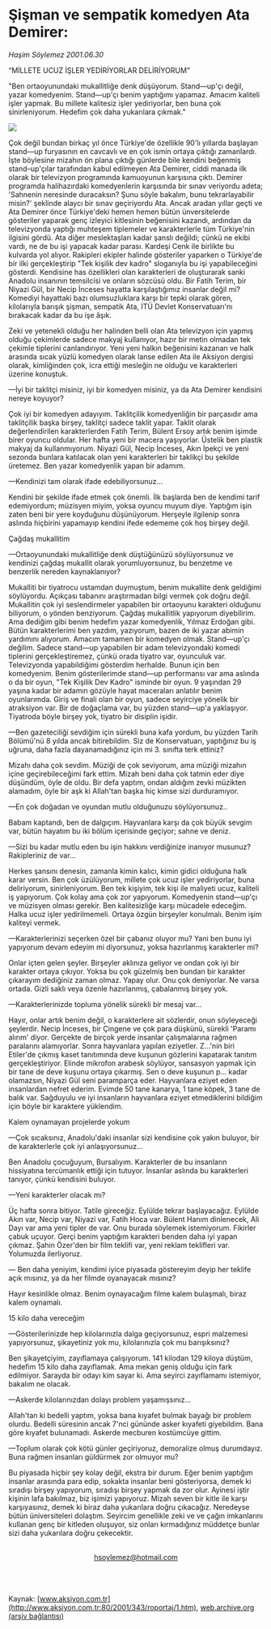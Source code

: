 # Şişman ve sempatik komedyen Ata Demirer:

*Haşim Söylemez 2001.06.30*

<div>
 <p class="baslik">
  “MİLLETE UCUZ İŞLER YEDİRİYORLAR DELİRİYORUM”
 </p>
 <p class="spot">
  "Ben ortaoyunundaki mukallitliğe denk düşüyorum. Stand—up'çı değil, yazar komedyenim. Stand—up'çı benim yaptığımı yapamaz. Amacım kaliteli işler yapmak. Bu millete kalitesiz işler yediriyorlar, ben buna çok sinirleniyorum. Hedefim çok daha yukarılara çıkmak."
 </p>
 <p class="metin">
 </p>
 <img border="0" src="/web/20020214000246im_/http://www.aksiyon.com.tr/2001/343/resimler/ata.jpg"/>
 <p class="metin">
  Çok değil bundan birkaç yıl önce Türkiye'de özellikle 90'lı yıllarda başlayan stand—up furyasının en cavcavlı ve en çok ismin ortaya çıktığı zamanlardı. İşte böylesine mizahın ön plana çıktığı günlerde bile kendini beğenmiş stand–up'çılar tarafından kabul edilmeyen Ata Demirer, ciddi manada ilk olarak bir televizyon programında kamuoyunun karşısına çıktı. Demirer programda halihazırdaki komedyenlerin karşısında bir sınav veriyordu adeta; 'Sahnenin neresinde duracaksın? Şunu söyle bakalım, bunu tekrarlayabilir misin?' şeklinde alaycı bir sınav geçiriyordu Ata. Ancak aradan yıllar geçti ve Ata Demirer önce Türkiye'deki hemen hemen bütün ünversitelerde gösteriler yaparak genç izleyici kitlesinin beğenisini kazandı, ardından da televizyonda yaptığı muhteşem tiplemeler ve karakterlerle tüm Türkiye'nin ilgisini gördü. Ata diğer meslektaşları kadar şanslı değildi; çünkü ne ekibi vardı, ne de bu işi yapacak kadar parası. Kardeşi Cenk ile birlikte bu kulvarda yol alıyor. Rakipleri ekipler halinde gösteriler yaparken o Türkiye'de bir ilki gerçekleştirip "Tek kişilik dev kadro" sloganıyla bu işi yapabileceğini gösterdi. Kendisine has özellikleri olan karakterleri de oluşturarak sanki Anadolu insanının temsilcisi ve onların sözcüsü oldu. Bir Fatih Terim, bir Niyazi Gül, bir Necip İnceses hayatta karşılaştığımız insanlar değil mi? Komediyi hayattaki bazı olumsuzluklara karşı bir tepki olarak gören, kilolarıyla barışık şişman, sempatik Ata, İTÜ Devlet Konservatuarı'nı bırakacak kadar da bu işe âşık.
 </p>
 <p class="metin">
  Zeki ve yetenekli olduğu her halinden belli olan Ata televizyon için yapmış olduğu çekimlerde sadece makyaj kullanıyor, hazır bir metin olmadan tek çekimle tiplerini canlandırıyor. Yeni yeni halkın beğenisini kazanan ve halk arasında sıcak yüzlü komedyen olarak lanse edilen Ata ile Aksiyon dergisi olarak, kimliğinden çok, icra ettiği mesleğin ne olduğu ve karakterleri üzerine konuştuk.
 </p>
 <p class="metin">
  —İyi bir taklitçi misiniz, iyi bir komedyen misiniz, ya da Ata Demirer kendisini nereye koyuyor?
 </p>
 <p class="metin">
  Çok iyi bir komedyen adayıyım. Taklitçilik komedyenliğin bir parçasıdır ama taklitçilik başka birşey, taklitçi sadece taklit yapar. Taklit olarak değerlendirilen karakterlerden Fatih Terim, Bülent Ersoy artık benim işimde birer oyuncu oldular. Her hafta yeni bir macera yaşıyorlar. Üstelik ben plastik makyaj da kullanmıyorum. Niyazi Gül, Necip İnceses, Akın İpekçi ve yeni sezonda bunlara katılacak olan yeni karakterleri bir taklikçi bu şekilde üretemez. Ben yazar komedyenlik yapan bir adamım.
 </p>
 <p class="metin">
  —Kendinizi tam olarak ifade edebiliyorsunuz...
 </p>
 <p class="metin">
  Kendini bir şekilde ifade etmek çok önemli. İlk başlarda ben de kendimi tarif edemiyordum; müzisyen miyim, yoksa oyuncu muyum diye. Yaptığım işin zaten beni bir yere koyduğunu düşünüyorum. Herşeyle ilgilenip sonra aslında hiçbirini yapamayıp kendini ifede edememe çok hoş birşey değil.
 </p>
 <p class="metin">
  Çağdaş mukallitim
 </p>
 <p class="metin">
  —Ortaoyunundaki mukallitliğe denk düştüğünüzü söylüyorsunuz ve kendinizi çağdaş mukallit olarak yorumluyorsunuz, bu benzetme ve benzerlik nereden kaynaklanıyor?
 </p>
 <p class="metin">
  Mukalliti bir tiyatrocu ustamdan duymuştum, benim mukallite denk geldiğimi söylüyordu. Açıkçası tabanını araştırmadan bilgi vermek çok doğru değil. Mukallitin çok iyi seslendirmeler yapabilen bir ortaoyunu karakteri olduğunu biliyorum, o yönden benziyorum. Çağdaş mukallitlik yapıyorum diyebilirim. Ama dediğim gibi benim hedefim yazar komedyenlik, Yılmaz Erdoğan gibi. Bütün karakterlerimi ben yazdım, yazıyorum, bazen de iki yazar abimin yardımını alıyorum. Amacım tamamen bir komedyen olmak. Stand—up'çı değilim. Sadece stand—up yapabilen bir adam televizyondaki komedi tiplerini gerçekleştiremez, çünkü orada tiyatro var, oyunculuk var. Televizyonda yapabildiğimi gösterdim herhalde. Bunun için ben komedyenim. Benim gösterilerimde stand—up performansı var ama aslında o da bir oyun, "Tek Kişilik Dev Kadro" isminde bir oyun. 9 yaşından 29 yaşına kadar bir adamın gözüyle hayat maceraları anlatılır benim oyunlarımda. Giriş ve finali olan bir oyun, sadece seyirciye yönelik bir atraksiyon var. Bir de doğaçlama var, bu yüzden stand—up'a yaklaşıyor. Tiyatroda böyle birşey yok, tiyatro bir disiplin işidir.
 </p>
 <p class="metin">
  —Ben gazeteciliği sevdiğim için sürekli buna kafa yordum, bu yüzden Tarih Bölümü'nü 8 yılda ancak bitirebildim. Siz de Konservatuarı, yaptığınız bu iş uğruna, daha fazla dayanamadığınız için mi 3. sınıfta terk ettiniz?
 </p>
 <p class="metin">
  Mizahı daha çok sevdim. Müziği de çok seviyorum, ama müziği mizahın içine geçirebileceğimi fark ettim. Mizah beni daha çok tatmin eder diye düşündüm, öyle de oldu. Bir defa yaptım, ondan aldığım zevki müzikten alamadım, öyle bir aşk ki Allah'tan başka hiç kimse sizi durduramıyor.
 </p>
 <p class="metin">
  —En çok doğadan ve oyundan mutlu olduğunuzu söylüyorsunuz..
 </p>
 <p class="metin">
  Babam kaptandı, ben de dalgıçım. Hayvanlara karşı da çok büyük sevgim var, bütün hayatım bu iki bölüm içerisinde geçiyor; sahne ve deniz.
 </p>
 <p class="metin">
  —Sizi bu kadar mutlu eden bu işin hakkını verdiğinize inanıyor musunuz? Rakipleriniz de var...
 </p>
 <p class="metin">
  Herkes şansını denesin, zamanla kimin kalıcı, kimin gidici olduğuna halk karar versin. Ben çok üzülüyorum, millete çok ucuz işler yediriyorlar, buna deliriyorum, sinirleniyorum. Ben tek kişiyim, tek kişi ile maliyeti ucuz, kaliteli iş yapıyorum. Çok kolay ama çok zor yapıyorum. Komedyenin stand—up'çı ve müzisyen olması gerekir. Ben kalitesizliğe karşı mücadele edeceğim. Halka ucuz işler yedirilmemeli. Ortaya özgün birşeyler konulmalı. Benim işim kaliteyi vermek.
 </p>
 <p class="metin">
  —Karakterlerinizi seçerken özel bir çabanız oluyor mu? Yani ben bunu iyi yapıyorum devam edeyim mi diyorsunuz, yoksa hazırlanmış karakterler mi?
 </p>
 <p class="metin">
  Onlar içten gelen şeyler. Birşeyler aklınıza geliyor ve ondan çok iyi bir karakter ortaya çıkıyor. Yoksa bu çok güzelmiş ben bundan bir karakter çıkarayım dediğiniz zaman olmaz. Yapay olur. Onu çok deniyorlar. Ne varsa ortada. Gizli saklı veya özenle hazırlanmış, çabalanmış birşey yok.
 </p>
 <p class="metin">
  —Karakterlerinizde topluma yönelik sürekli bir mesaj var...
 </p>
 <p class="metin">
  Hayır, onlar artık benim değil, o karakterlere ait sözlerdir, onun söyleyeceği şeylerdir. Necip İnceses, bir Çingene ve çok para düşkünü, sürekli 'Paramı alırım' diyor. Gerçekte de birçok yerde insanlar çalışmalarına rağmen paralarını alamıyorlar. Sonra hayvanlara yapılan eziyetler. Z...'nin biri Etiler'de çıkmış kaset tanıtımında deve kuşunun gözlerini kapatarak tanıtım gerçekleştiriyor. Elinde mikrofon arabesk söylüyor, sansasyon yapmak için bir tane de deve kuşunu ortaya çıkarmış. Sen o deve kuşunun p... kadar olamazsın, Niyazi Gül seni paramparça eder. Hayvanlara eziyet eden insanlardan nefret ederim. Evimde 50 tane kanarya, 1 tane köpek, 3 tane de balık var. Sağduyulu ve iyi insanların hayvanlara eziyet etmediklerini bildiğim için böyle bir karaktere yüklendim.
 </p>
 <p class="metin">
  Kalem oynamayan projelerde yokum
 </p>
 <p class="metin">
  —Çok sıcaksınız, Anadolu'daki insanlar sizi kendisine çok yakın buluyor, bir de karakterlerle çok iyi anlaşıyorsunuz...
 </p>
 <p class="metin">
  Ben Anadolu çocuğuyum, Bursalıyım. Karakterler de bu insanların hissiyatına tercümanlık ettiği için tutuyor. İnsanlar aslında bu karakterleri tanıyor, çünkü kendisini buluyor.
 </p>
 <p class="metin">
  —Yeni karakterler olacak mı?
 </p>
 <p class="metin">
  Üç hafta sonra bitiyor. Tatile gireceğiz. Eylülde tekrar başlayacağız. Eylülde Akın var, Necip var, Niyazi var, Fatih Hoca var. Bülent Hanım dinlenecek, Ali Dayı var ama yeni tipler de var. Onu burada söylemek istemiyorum. Fikirler çabuk uçuyor. Gerçi benim yaptığım karakteri benden daha iyi yapan çıkmaz. Şahin Özer'den bir film teklifi var, yeni reklam teklifleri var. Yolumuzda ilerliyoruz.
 </p>
 <p class="metin">
  — Ben daha yeniyim, kendimi iyice piyasada göstereyim deyip her teklife açık mısınız, ya da her filmde oyanayacak mısınız?
 </p>
 <p class="metin">
  Hayır kesinlikle olmaz. Benim oynayacağım filme kalem bulaşmalı, biraz kalem oynamalı.
 </p>
 <p class="metin">
  15 kilo daha vereceğim
 </p>
 <p class="metin">
  —Gösterilerinizde hep kilolarınızla dalga geçiyorsunuz, espri malzemesi yapıyorsunuz, şikayetiniz yok mu, kilolarınızla çok mu barışıksınız?
 </p>
 <p class="metin">
  Ben şikayetçiyim, zayıflamaya çalışıyorum. 141 kilodan 129 kiloya düştüm, hedefim 15 kilo daha zayıflamak. Ama mekan geniş olduğu için fark edilmiyor. Sarayda bir odayı kim sayar ki. Ama seyirci zayıflamamı istemiyor, bakalım ne olacak.
 </p>
 <p class="metin">
  —Askerde kilolarınızdan dolayı problem yaşamışsınız...
 </p>
 <p class="metin">
  Allah'tan ki bedelli yaptım, yoksa bana kıyafet bulmak bayağı bir problem olurdu. Bedelli süresinin ancak 7'nci gününde asker kıyafeti giyebildim. Bana göre kıyafet bulunamadı. Askerde mecburen kostümcüye gittim.
 </p>
 <p class="metin">
  —Toplum olarak çok kötü günler geçiriyoruz, demoralize olmuş durumdayız. Buna rağmen insanları güldürmek zor olmuyor mu?
 </p>
 <p class="metin">
  Bu piyasada hiçbir şey kolay değil, ekstra bir durum. Eğer benim yaptığım insanlar arasında para edip, sokakta insanlar beni gösteriyorsa, demek ki sıradışı birşey yapıyorum, sıradışı birşey yapmak da zor olur. Ayinesi iştir kişinin lafa bakılmaz, biz işimizi yapıyoruz. Mizah seven bir kitle ile karşı karşıyasınız, demek ki biraz daha yukarılara doğru çıkacağız. Neredeyse bütün üniversiteleri dolaştım. Seyircim genellikle zeki ve ve çağın imkanlarını kullanan genç bir kitleden oluşuyor, siz onları kırmadığınız müddetçe bunlar sizi daha yukarılara doğru çekecektir.
 </p>
 <br/>
 <center>
  <a class="anaorta" href="http://web.archive.org/web/20020214000246/mailto:hsoylemez@hotmail.com">
   hsoylemez@hotmail.com
  </a>
 </center>
 <br/>
 <br/>
 <br/>
</div>

Kaynak: [www.aksiyon.com.tr](http://www.aksiyon.com.tr:80/2001/343/roportaj/1.htm), [web.archive.org (arşiv bağlantısı)](http://web.archive.org/web/20020214000246/http://www.aksiyon.com.tr:80/2001/343/roportaj/1.htm)
